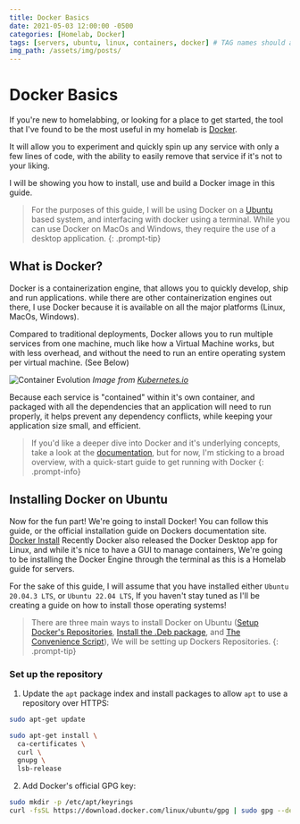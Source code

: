 ```yaml
---
title: Docker Basics
date: 2021-05-03 12:00:00 -0500
categories: [Homelab, Docker]
tags: [servers, ubuntu, linux, containers, docker] # TAG names should always be lowercase
img_path: /assets/img/posts/
---
```


# Docker Basics

If you're new to homelabbing, or looking for a place to get started, the tool that I've found to be the most useful in my homelab is [Docker](https://www.docker.com/).

It will allow you to experiment and quickly spin up any service with only a few lines of code, with the ability to easily remove that service if it's not to your liking. 

I will be showing you how to install, use and build a Docker image in this guide. 

> For the purposes of this guide, I will be using Docker on a [Ubuntu](https://ubuntu.com/) based system, and interfacing with docker using a terminal. While you can use Docker on MacOs and Windows, they require the use of a desktop application.
{: .prompt-tip} 

## What is Docker?

Docker is a containerization engine, that allows you to quickly develop, ship and run applications. while there are other containerization engines out there, I use Docker because it is available on all the major platforms (Linux, MacOs, Windows). 

Compared to traditional deployments, Docker allows you to run multiple services from one machine, much like how a Virtual Machine works, but with less overhead, and without the need to run an entire operating system per virtual machine. (See Below)

![Container Evolution](container_evolution.svg)
_Image from [Kubernetes.io](https://kubernetes.io/docs/concepts/overview/what-is-kubernetes/)_


Because each service is "contained" within it's own container, and packaged with all the dependencies that an application will need to run properly, it helps prevent any dependency conflicts, while keeping your application size small, and efficient. 

> If you'd like a deeper dive into Docker and it's underlying concepts, take a look at the [documentation](https://docs.docker.com/), but for now, I'm sticking to a broad overview, with a quick-start guide to get running with Docker
{: .prompt-info}

## Installing Docker on Ubuntu

Now for the fun part! We're going to install Docker! You can follow this guide, or the official installation guide on Dockers documentation site. [Docker Install](https://docs.docker.com/engine/install/ubuntu/) Recently Docker also released the Docker Desktop app for Linux, and while it's nice to have a GUI to manage containers, We're going to be installing the Docker Engine through the terminal as this is a Homelab guide for servers. 

For the sake of this guide, I will assume that you have installed either `Ubuntu 20.04.3 LTS`, or `Ubuntu 22.04 LTS`, If you haven't stay tuned as I'll be creating a guide on how to install those operating systems!

>There are three main ways to install Docker on Ubuntu ([Setup Docker's Repositories](https://docs.docker.com/engine/install/ubuntu/#install-using-the-repository), [Install the .Deb package](https://docs.docker.com/engine/install/ubuntu/#install-from-a-package), and [The Convenience Script](https://docs.docker.com/engine/install/ubuntu/#install-using-the-convenience-script)), We will be setting up Dockers Repositories. 
{: .prompt-tip}

### Set up the repository

1. Update the `apt` package index and install packages to allow `apt` to use a repository over HTTPS:

```bash
sudo apt-get update

sudo apt-get install \
  ca-certificates \
  curl \
  gnupg \
  lsb-release
```

2. Add Docker's official GPG key:
```bash
sudo mkdir -p /etc/apt/keyrings
curl -fsSL https://download.docker.com/linux/ubuntu/gpg | sudo gpg --dearmor -o /etc/apt/keyrings/docker.gpg
```










